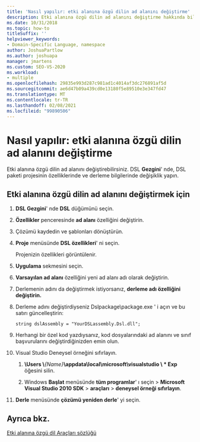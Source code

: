 ```yaml
---
title: 'Nasıl yapılır: etki alanına özgü dilin ad alanını değiştirme'
description: Etki alanına özgü dilin ad alanını değiştirme hakkında bilgi sağlar.
ms.date: 10/31/2018
ms.topic: how-to
titleSuffix: ''
helpviewer_keywords:
- Domain-Specific Language, namespace
author: JoshuaPartlow
ms.author: joshuapa
manager: jmartens
ms.custom: SEO-VS-2020
ms.workload:
- multiple
ms.openlocfilehash: 29835e993d287c981ad1c4014af3dc276891af5d
ms.sourcegitcommit: ae6d47b09a439cd0e13180f5e89510e3e347fd47
ms.translationtype: MT
ms.contentlocale: tr-TR
ms.lasthandoff: 02/08/2021
ms.locfileid: "99890506"
---
```

# <a name="how-to-change-the-namespace-of-a-domain-specific-language"></a>Nasıl yapılır: etki alanına özgü dilin ad alanını değiştirme

Etki alanına özgü dilin ad alanını değiştirebilirsiniz. DSL **Gezgini**' nde, DSL paketi projesinin özelliklerinde ve derleme bilgilerinde değişiklik yapın.

## <a name="to-change-the-namespace-of-a-domain-specific-language"></a>Etki alanına özgü dilin ad alanını değiştirmek için

1. **DSL Gezgini**' nde **DSL** düğümünü seçin.

2. **Özellikler** penceresinde **ad alanı** özelliğini değiştirin.

3. Çözümü kaydedin ve şablonları dönüştürün.

4. **Proje** menüsünde **DSL özellikleri**' ni seçin.

   Projenizin özellikleri görüntülenir.

5. **Uygulama** sekmesini seçin.

6. **Varsayılan ad alanı** özelliğini yeni ad alanı adı olarak değiştirin.

7. Derlemenin adını da değiştirmek istiyorsanız, **derleme adı özelliğini değiştirin.**

8. Derleme adını değiştirdiyseniz Dslpackage\package.exe ' i açın ve bu satırı güncelleştirin:

   `string dslAssembly = "YourDSLassembly.Dsl.dll";`

9. Herhangi bir özel kod yazdıysanız, kod dosyalarındaki ad alanını ve sınıf başvurularını değiştirdiğinizden emin olun.

10. Visual Studio Deneysel örneğini sıfırlayın.

    1. **\Users \\**_{Name}_**\appdata\local\microsoft\visualstudio \\ \* Exp** öğesini silin.

    2. Windows **Başlat** menüsünde **tüm programlar**' ı seçin  >  **Microsoft Visual Studio 2010 SDK**  >  **araçları**  >  **deneysel örneği sıfırlayın**.

11. **Derle** menüsünde **çözümü yeniden derle**' yi seçin.

## <a name="see-also"></a>Ayrıca bkz.

[Etki alanına özgü dil Araçları sözlüğü](/previous-versions/bb126564(v=vs.100))
